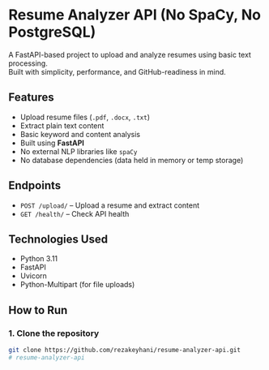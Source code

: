 # Resume Analyzer API (No SpaCy, No PostgreSQL)

A FastAPI-based project to upload and analyze resumes using basic text processing.  
Built with simplicity, performance, and GitHub-readiness in mind.

## Features

- Upload resume files (`.pdf`, `.docx`, `.txt`)
- Extract plain text content
- Basic keyword and content analysis
- Built using **FastAPI**
- No external NLP libraries like `spaCy`
- No database dependencies (data held in memory or temp storage)

## Endpoints

- `POST /upload/` – Upload a resume and extract content
- `GET /health/` – Check API health

## Technologies Used

- Python 3.11
- FastAPI
- Uvicorn
- Python-Multipart (for file uploads)

## How to Run

### 1. Clone the repository

```bash
git clone https://github.com/rezakeyhani/resume-analyzer-api.git
#   r e s u m e - a n a l y z e r - a p i  
 